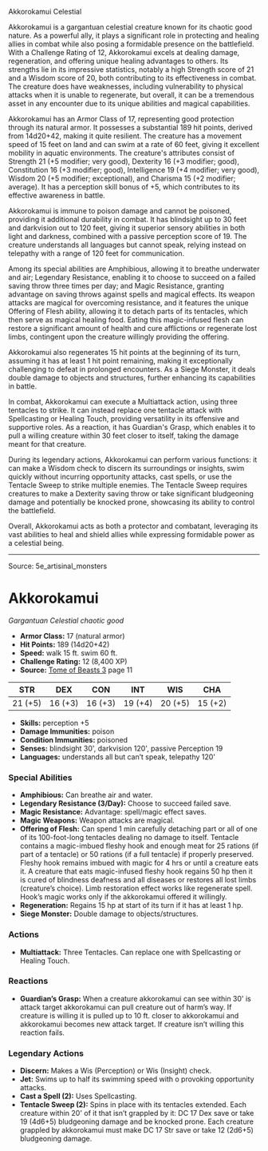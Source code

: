 <MonsterName/>Akkorokamui</MonsterName>
<CreatureType/>Celestial</CreatureType>

<summary>Akkorokamui is a gargantuan celestial creature known for its chaotic good nature. As a powerful ally, it plays a significant role in protecting and healing allies in combat while also posing a formidable presence on the battlefield. With a Challenge Rating of 12, Akkorokamui excels at dealing damage, regeneration, and offering unique healing advantages to others. Its strengths lie in its impressive statistics, notably a high Strength score of 21 and a Wisdom score of 20, both contributing to its effectiveness in combat. The creature does have weaknesses, including vulnerability to physical attacks when it is unable to regenerate, but overall, it can be a tremendous asset in any encounter due to its unique abilities and magical capabilities.</summary>

<detail>

Akkorokamui has an Armor Class of 17, representing good protection through its natural armor. It possesses a substantial 189 hit points, derived from 14d20+42, making it quite resilient. The creature has a movement speed of 15 feet on land and can swim at a rate of 60 feet, giving it excellent mobility in aquatic environments. The creature's attributes consist of Strength 21 (+5 modifier; very good), Dexterity 16 (+3 modifier; good), Constitution 16 (+3 modifier; good), Intelligence 19 (+4 modifier; very good), Wisdom 20 (+5 modifier; exceptional), and Charisma 15 (+2 modifier; average). It has a perception skill bonus of +5, which contributes to its effective awareness in battle.

Akkorokamui is immune to poison damage and cannot be poisoned, providing it additional durability in combat. It has blindsight up to 30 feet and darkvision out to 120 feet, giving it superior sensory abilities in both light and darkness, combined with a passive perception score of 19. The creature understands all languages but cannot speak, relying instead on telepathy with a range of 120 feet for communication.

Among its special abilities are Amphibious, allowing it to breathe underwater and air; Legendary Resistance, enabling it to choose to succeed on a failed saving throw three times per day; and Magic Resistance, granting advantage on saving throws against spells and magical effects. Its weapon attacks are magical for overcoming resistance, and it features the unique Offering of Flesh ability, allowing it to detach parts of its tentacles, which then serve as magical healing food. Eating this magic-infused flesh can restore a significant amount of health and cure afflictions or regenerate lost limbs, contingent upon the creature willingly providing the offering.

Akkorokamui also regenerates 15 hit points at the beginning of its turn, assuming it has at least 1 hit point remaining, making it exceptionally challenging to defeat in prolonged encounters. As a Siege Monster, it deals double damage to objects and structures, further enhancing its capabilities in battle.

In combat, Akkorokamui can execute a Multiattack action, using three tentacles to strike. It can instead replace one tentacle attack with Spellcasting or Healing Touch, providing versatility in its offensive and supportive roles. As a reaction, it has Guardian's Grasp, which enables it to pull a willing creature within 30 feet closer to itself, taking the damage meant for that creature.

During its legendary actions, Akkorokamui can perform various functions: it can make a Wisdom check to discern its surroundings or insights, swim quickly without incurring opportunity attacks, cast spells, or use the Tentacle Sweep to strike multiple enemies. The Tentacle Sweep requires creatures to make a Dexterity saving throw or take significant bludgeoning damage and potentially be knocked prone, showcasing its ability to control the battlefield.

Overall, Akkorokamui acts as both a protector and combatant, leveraging its vast abilities to heal and shield allies while expressing formidable power as a celestial being.</detail>



---

Source: 5e_artisinal_monsters

# Akkorokamui

*Gargantuan* *Celestial* *chaotic good*

- **Armor Class:** 17 (natural armor)
- **Hit Points:** 189 (14d20+42)
- **Speed:** walk 15 ft. swim 60 ft.
- **Challenge Rating:** 12 (8,400 XP)
- **Source:** [Tome of Beasts 3](https://koboldpress.com/kpstore/product/tome-of-beasts-3-for-5th-edition/) page 11

| STR | DEX | CON | INT | WIS | CHA |
| --- | --- | --- | --- | --- | --- |
| 21 (+5) | 16 (+3) | 16 (+3) | 19 (+4) | 20 (+5) | 15 (+2) |

- **Skills:** perception +5
- **Damage Immunities:** poison
- **Condition Immunities:** poisoned
- **Senses:** blindsight 30', darkvision 120', passive Perception 19
- **Languages:** understands all but can’t speak, telepathy 120'

### Special Abilities

- **Amphibious:** Can breathe air and water.
- **Legendary Resistance (3/Day):** Choose to succeed failed save.
- **Magic Resistance:** Advantage: spell/magic effect saves.
- **Magic Weapons:** Weapon attacks are magical.
- **Offering of Flesh:** Can spend 1 min carefully detaching part or all of one of its 100-foot-long tentacles dealing no damage to itself. Tentacle contains a magic-imbued fleshy hook and enough meat for 25 rations (if part of a tentacle) or 50 rations (if a full tentacle) if properly preserved. Fleshy hook remains imbued with magic for 4 hrs or until a creature eats it. A creature that eats magic-infused fleshy hook regains 50 hp then it is cured of blindness deafness and all diseases or restores all lost limbs (creature’s choice). Limb restoration effect works like regenerate spell. Hook’s magic works only if the akkorokamui offered it willingly.
- **Regeneration:** Regains 15 hp at start of its turn if it has at least 1 hp.
- **Siege Monster:** Double damage to objects/structures.

### Actions

- **Multiattack:** Three Tentacles. Can replace one with Spellcasting or Healing Touch.

### Reactions

- **Guardian’s Grasp:** When a creature akkorokamui can see within 30' is attack target akkorokamui can pull creature out of harm’s way. If creature is willing it is pulled up to 10 ft. closer to akkorokamui and akkorokamui becomes new attack target. If creature isn’t willing this reaction fails.



### Legendary Actions

- **Discern:** Makes a Wis (Perception) or Wis (Insight) check.
- **Jet:** Swims up to half its swimming speed with o provoking opportunity attacks.
- **Cast a Spell (2):** Uses Spellcasting.
- **Tentacle Sweep (2):** Spins in place with its tentacles extended. Each creature within 20' of it that isn’t grappled by it: DC 17 Dex save or take 19 (4d6+5) bludgeoning damage and be knocked prone. Each creature grappled by akkorokamui must make DC 17 Str save or take 12 (2d6+5) bludgeoning damage.


